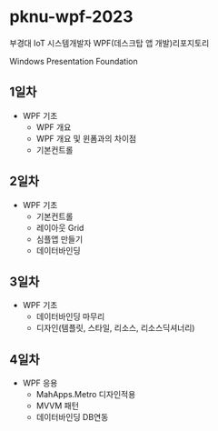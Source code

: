 # pknu-wpf-2023
부경대 IoT 시스템개발자 WPF(데스크탑 앱 개발)리포지토리

Windows Presentation Foundation

## 1일차
- WPF 기초
	- WPF 개요
	- WPF 개요 및 윈폼과의 차이점
	- 기본컨트롤
	
## 2일차
- WPF 기초
	- 기본컨트롤
	- 레이아웃 Grid
	- 심플앱 만들기
	- 데이터바인딩
	
## 3일차
- WPF 기초
	- 데이터바인딩 마무리
	- 디자인(템플릿, 스타일, 리소스, 리소스딕셔너리)
	

## 4일차
- WPF 응용
	- MahApps.Metro 디자인적용
	- MVVM 패턴
	- 데이터바인딩 DB연동